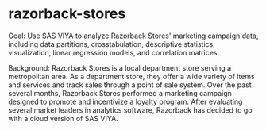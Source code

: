 # razorback-stores

Goal: Use SAS VIYA to analyze Razorback Stores' marketing campaign data, including data partitions, crosstabulation, descriptive statistics, visualization, linear regression models, and correlation matrices.

Background: Razorback Stores is a local department store serving a metropolitan area. As a department store, they offer a wide variety of items and services and track sales through a point of sale system. Over the past several months, Razorback Stores performed a marketing campaign designed to promote and incentivize a loyalty program. After evaluating several market leaders in analytics software, Razorback has decided to go with a cloud version of SAS VIYA.
